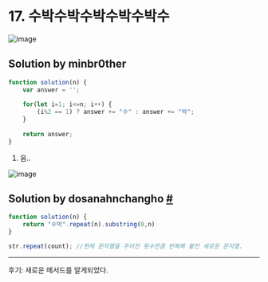 # 17. 수박수박수박수박수박수

![image](https://user-images.githubusercontent.com/24728385/106610330-00f78800-65aa-11eb-9bbd-0810b8744dc9.png)

## Solution by minbr0ther

```js
function solution(n) {
    var answer = '';
    
    for(let i=1; i<=n; i++) {
        (i%2 == 1) ? answer += "수" : answer += "박";
    }
    
    return answer;
}
```

1. 음..

![image](https://user-images.githubusercontent.com/24728385/106610397-18367580-65aa-11eb-85c0-70d2dfcdd7d9.png)

## Solution by dosanahnchangho [#](https://velog.io/@dosanahnchangho/%ED%94%84%EB%A1%9C%EA%B7%B8%EB%9E%98%EB%A8%B8%EC%8A%A4-%EC%88%98%EB%B0%95%EC%88%98%EB%B0%95%EC%88%98%EB%B0%95%EC%88%98%EB%B0%95%EC%88%98%EB%B0%95%EC%88%98-javascript)

```js
function solution(n) {
    return "수박".repeat(n).substring(0,n)
}
```

```js
str.repeat(count); //현재 문자열을 주어진 횟수만큼 반복해 붙인 새로운 문자열.
```

------

후기: 새로운 메서드를 알게되었다.

